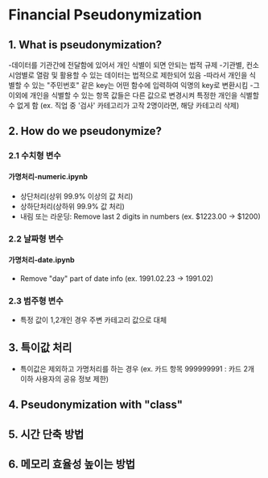 # Financial Pseudonymization

## 1. What is pseudonymization?
-데이터를 기관간에 전달함에 있어서 개인 식별이 되면 안되는 법적 규제
-기관별, 컨소시엄별로 열람 및 활용할 수 있는 데이터는 법적으로 제한되어 있음
-따라서 개인을 식별할 수 있는 "주민번호" 같은 key는 어떤 함수에 입력하여 익명의 key로 변환시킴
-그 이외에 개인을 식별할 수 있는 항목 값들은 다른 값으로 변경시켜 특정한 개인을 식별할 수 없게 함 (ex. 직업 중 '검사' 카테고리가 고작 2명이라면, 해당 카테고리 삭제)
## 2. How do we pseudonymize?  
### 2.1 수치형 변수  
#### 가명처리-numeric.ipynb
- 상단처리(상위 99.9% 이상의 값 처리)  
- 상하단처리(상하위 99.9% 값 처리)  
- 내림 또는 라운딩: Remove last 2 digits in numbers (ex. $1223.00 -> $1200)  
### 2.2 날짜형 변수
#### 가명처리-date.ipynb
- Remove "day" part of date info (ex. 1991.02.23 -> 1991.02)  
### 2.3 범주형 변수
- 특정 값이 1,2개인 경우 주변 카테고리 값으로 대체  
  
## 3. 특이값 처리
- 특이값은 제외하고 가명처리를 하는 경우 (ex. 카드 항목 999999991 : 카드 2개 이하 사용자의 공유 정보 제한)

## 4. Pseudonymization with "class" 

## 5. 시간 단축 방법

## 6. 메모리 효율성 높이는 방법
  
